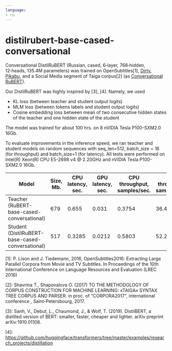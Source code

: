 ```yaml
---
language:
- ru
---
```

# distilrubert-base-cased-conversational
Conversational DistilRuBERT \(Russian, cased, 6‑layer, 768‑hidden, 12‑heads, 135.4M parameters\) was trained on OpenSubtitles\[1\], [Dirty](https://d3.ru/), [Pikabu](https://pikabu.ru/), and a Social Media segment of Taiga corpus\[2\] (as [Conversational RuBERT](https://huggingface.co/DeepPavlov/rubert-base-cased-conversational)).

Our DistilRuBERT was highly inspired by \[3\], \[4\]. Namely, we used 
* KL loss (between teacher and student output logits)
* MLM loss (between tokens labels and student output logits)
* Cosine embedding loss between mean of two consecutive hidden states of the teacher and one hidden state of the student

The model was trained for about 100 hrs. on 8 nVIDIA Tesla P100-SXM2.0 16Gb.

To evaluate improvements in the inference speed, we ran teacher and student models on random sequences with seq_len=512, batch_size = 16 (for throughput) and batch_size=1 (for latency). 
All tests were performed on Intel(R) Xeon(R) CPU E5-2698 v4 @ 2.20GHz and nVIDIA Tesla P100-SXM2.0 16Gb.

| Model                                           | Size, Mb.  | CPU latency, sec.| GPU latency, sec. | CPU throughput, samples/sec. | GPU throughput, samples/sec. |
|-------------------------------------------------|------------|------------------|-------------------|------------------------------|------------------------------|
| Teacher (RuBERT-base-cased-conversational)      | 679        | 0.655            | 0.031             | 0.3754                       | 36.4902                      |
| Student (DistilRuBERT-base-cased-conversational)| 517        | 0.3285           | 0.0212            | 0.5803                       | 52.2495                      |

\[1\]: P. Lison and J. Tiedemann, 2016, OpenSubtitles2016: Extracting Large Parallel Corpora from Movie and TV Subtitles. In Proceedings of the 10th International Conference on Language Resources and Evaluation \(LREC 2016\)

\[2\]: Shavrina T., Shapovalova O. \(2017\) TO THE METHODOLOGY OF CORPUS CONSTRUCTION FOR MACHINE LEARNING: «TAIGA» SYNTAX TREE CORPUS AND PARSER. in proc. of “CORPORA2017”, international conference , Saint-Petersbourg, 2017.

\[3\]: Sanh, V., Debut, L., Chaumond, J., & Wolf, T. \(2019\). DistilBERT, a distilled version of BERT: smaller, faster, cheaper and lighter. arXiv preprint arXiv:1910.01108.

\[4\]: <https://github.com/huggingface/transformers/tree/master/examples/research_projects/distillation>